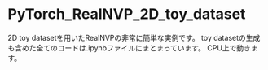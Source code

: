 # PyTorch_RealNVP_2D_toy_dataset
2D toy datasetを用いたRealNVPの非常に簡単な実例です。
toy datasetの生成も含めた全てのコードは.ipynbファイルにまとまっています。
CPU上で動きます。
